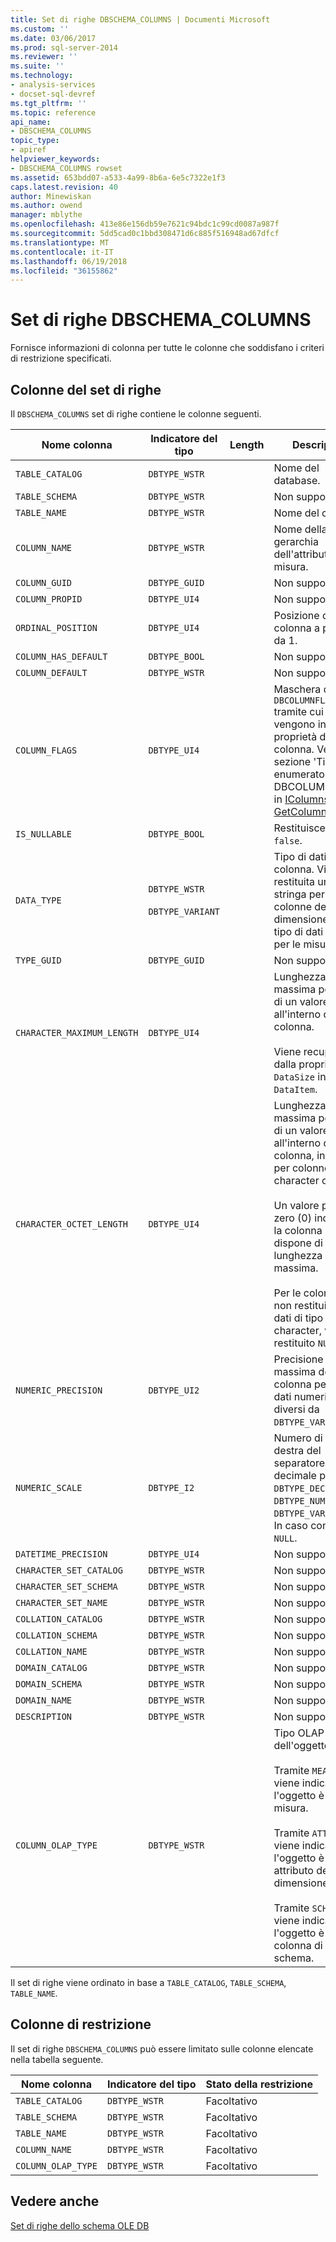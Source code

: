 ```yaml
---
title: Set di righe DBSCHEMA_COLUMNS | Documenti Microsoft
ms.custom: ''
ms.date: 03/06/2017
ms.prod: sql-server-2014
ms.reviewer: ''
ms.suite: ''
ms.technology:
- analysis-services
- docset-sql-devref
ms.tgt_pltfrm: ''
ms.topic: reference
api_name:
- DBSCHEMA_COLUMNS
topic_type:
- apiref
helpviewer_keywords:
- DBSCHEMA_COLUMNS rowset
ms.assetid: 653bdd07-a533-4a99-8b6a-6e5c7322e1f3
caps.latest.revision: 40
author: Minewiskan
ms.author: owend
manager: mblythe
ms.openlocfilehash: 413e86e156db59e7621c94bdc1c99cd0087a987f
ms.sourcegitcommit: 5dd5cad0c1bbd308471d6c885f516948ad67dfcf
ms.translationtype: MT
ms.contentlocale: it-IT
ms.lasthandoff: 06/19/2018
ms.locfileid: "36155862"
---
```

# <a name="dbschemacolumns-rowset"></a>Set di righe DBSCHEMA_COLUMNS
  Fornisce informazioni di colonna per tutte le colonne che soddisfano i criteri di restrizione specificati.  
  
## <a name="rowset-columns"></a>Colonne del set di righe  
 Il `DBSCHEMA_COLUMNS` set di righe contiene le colonne seguenti.  
  
|Nome colonna|Indicatore del tipo|Length|Description|  
|-----------------|--------------------|------------|-----------------|  
|`TABLE_CATALOG`|`DBTYPE_WSTR`||Nome del database.|  
|`TABLE_SCHEMA`|`DBTYPE_WSTR`||Non supportato.|  
|`TABLE_NAME`|`DBTYPE_WSTR`||Nome del cubo.|  
|`COLUMN_NAME`|`DBTYPE_WSTR`||Nome della gerarchia dell'attributo o della misura.|  
|`COLUMN_GUID`|`DBTYPE_GUID`||Non supportato.|  
|`COLUMN_PROPID`|`DBTYPE_UI4`||Non supportato.|  
|`ORDINAL_POSITION`|`DBTYPE_UI4`||Posizione della colonna a partire da 1.|  
|`COLUMN_HAS_DEFAULT`|`DBTYPE_BOOL`||Non supportato.|  
|`COLUMN_DEFAULT`|`DBTYPE_WSTR`||Non supportato.|  
|`COLUMN_FLAGS`|`DBTYPE_UI4`||Maschera di bit `DBCOLUMNFLAGS` tramite cui vengono indicate le proprietà della colonna. Vedere la sezione 'Tipo enumerato DBCOLUMNFLAGS' in [IColumnsInfo:: GetColumnInfo](http://msdn2.microsoft.com/library/ms722704.aspx)|  
|`IS_NULLABLE`|`DBTYPE_BOOL`||Restituisce sempre `false`.|  
|`DATA_TYPE`|`DBTYPE_WSTR`<br /><br /> `DBTYPE_VARIANT`||Tipo di dati della colonna. Viene restituita una stringa per le colonne della dimensione e un tipo di dati Variant per le misure.|  
|`TYPE_GUID`|`DBTYPE_GUID`||Non supportato.|  
|`CHARACTER_MAXIMUM_LENGTH`|`DBTYPE_UI4`||Lunghezza massima possibile di un valore all'interno della colonna.<br /><br /> Viene recuperata dalla proprietà `DataSize` in `DataItem`.|  
|`CHARACTER_OCTET_LENGTH`|`DBTYPE_UI4`||Lunghezza massima possibile di un valore all'interno della colonna, in byte, per colonne di tipo character o binary.<br /><br /> Un valore pari a zero (0) indica che la colonna non dispone di una lunghezza massima.<br /><br /> Per le colonne che non restituiscono dati di tipo binary o character, verrà restituito `NULL`.|  
|`NUMERIC_PRECISION`|`DBTYPE_UI2`||Precisione massima della colonna per tipi di dati numerici diversi da `DBTYPE_VARNUMERIC`.|  
|`NUMERIC_SCALE`|`DBTYPE_I2`||Numero di cifre a destra del separatore decimale per `DBTYPE_DECIMAL`, `DBTYPE_NUMERIC`, `DBTYPE_VARNUMERIC`. In caso contrario è `NULL`.|  
|`DATETIME_PRECISION`|`DBTYPE_UI4`||Non supportato.|  
|`CHARACTER_SET_CATALOG`|`DBTYPE_WSTR`||Non supportato.|  
|`CHARACTER_SET_SCHEMA`|`DBTYPE_WSTR`||Non supportato.|  
|`CHARACTER_SET_NAME`|`DBTYPE_WSTR`||Non supportato.|  
|`COLLATION_CATALOG`|`DBTYPE_WSTR`||Non supportato.|  
|`COLLATION_SCHEMA`|`DBTYPE_WSTR`||Non supportato.|  
|`COLLATION_NAME`|`DBTYPE_WSTR`||Non supportato.|  
|`DOMAIN_CATALOG`|`DBTYPE_WSTR`||Non supportato.|  
|`DOMAIN_SCHEMA`|`DBTYPE_WSTR`||Non supportato.|  
|`DOMAIN_NAME`|`DBTYPE_WSTR`||Non supportato.|  
|`DESCRIPTION`|`DBTYPE_WSTR`||Non supportato.|  
|`COLUMN_OLAP_TYPE`|`DBTYPE_WSTR`||Tipo OLAP dell'oggetto.<br /><br /> Tramite `MEASURE` viene indicato che l'oggetto è una misura.<br /><br /> Tramite `ATTRIBUTE` viene indicato che l'oggetto è un attributo della dimensione.<br /><br /> Tramite `SCHEMA` viene indicato che l'oggetto è una colonna di uno schema.|  
  
 Il set di righe viene ordinato in base a `TABLE_CATALOG`, `TABLE_SCHEMA`, `TABLE_NAME`.  
  
## <a name="restriction-columns"></a>Colonne di restrizione  
 Il set di righe `DBSCHEMA_COLUMNS` può essere limitato sulle colonne elencate nella tabella seguente.  
  
|Nome colonna|Indicatore del tipo|Stato della restrizione|  
|-----------------|--------------------|-----------------------|  
|`TABLE_CATALOG`|`DBTYPE_WSTR`|Facoltativo|  
|`TABLE_SCHEMA`|`DBTYPE_WSTR`|Facoltativo|  
|`TABLE_NAME`|`DBTYPE_WSTR`|Facoltativo|  
|`COLUMN_NAME`|`DBTYPE_WSTR`|Facoltativo|  
|`COLUMN_OLAP_TYPE`|`DBTYPE_WSTR`|Facoltativo|  
  
## <a name="see-also"></a>Vedere anche  
 [Set di righe dello schema OLE DB](ole-db-schema-rowsets.md)  
  
  